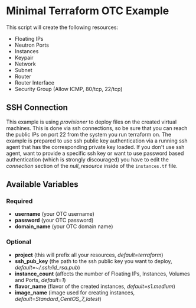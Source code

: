# Minimal Terraform OTC Example

This script will create the following resources:
* Floating IPs
* Neutron Ports
* Instances
* Keypair
* Network
* Subnet
* Router
* Router Interface
* Security Group (Allow ICMP, 80/tcp, 22/tcp)

## SSH Connection

This example is using _provisioner_ to deploy files on the created virtual machines. This is done via ssh connections, so be sure that you can reach the public IPs on port 22 from the system you run terraform on. The example is prepared to use ssh public key authentication via a running ssh agent that has the corresponding private key loaded. If you don't use ssh agent, want to provide a specific ssh key or want to use password based authentication (which is strongly discouraged) you have to edit the _connection_ section of the _null\_resource_ inside of the `instances.tf` file.

## Available Variables

### Required

* **username** (your OTC username)
* **password** (your OTC password)
* **domain\_name** (your OTC domain name)

### Optional
* **project** (this will prefix all your resources, _default=terraform_)
* **ssh\_pub\_key** (the path to the ssh public key you want to deploy, _default=~/.ssh/id\_rsa.pub_)
* **instance\_count** (affects the number of Floating IPs, Instances, Volumes and Ports, _default=1_)
* **flavor\_name** (flavor of the created instances, _default=s1.medium_)
* **image\_name** (image used for creating instances, _default=Standard\_CentOS\_7\_latest_)

